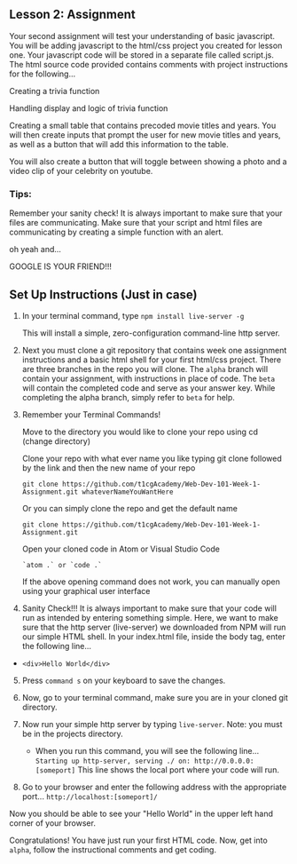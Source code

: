 ## Lesson 2: Assignment

Your second assignment will test your understanding of basic javascript. You will be
adding javascript to the html/css project you created for lesson one. Your javascript
code will be stored in a separate file called script.js. The html source code provided
contains comments with project instructions for the following...

Creating a trivia function

Handling display and logic of trivia function

Creating a small table that contains precoded movie titles and years. You will then
create inputs that prompt the user for new movie titles and years, as well as a button
that will add this information to the table.

You will also create a button that will toggle between showing a photo and a video clip
of your celebrity on youtube.

### Tips:

Remember your sanity check! It is always important to make sure that your files are
communicating. Make sure that your script and html files are communicating by creating
a simple function with an alert.

oh yeah and...

GOOGLE IS YOUR FRIEND!!!

## Set Up Instructions (Just in case)

1.  In your terminal command, type `npm install live-server -g`

    This will install a simple, zero-configuration command-line http server.

2.  Next you must clone a git repository that contains week one assignment instructions
    and a basic html shell for your first html/css project. There are three branches in
    the repo you will clone. The `alpha` branch will contain your assignment, with instructions
    in place of code. The `beta` will contain the completed code and serve as your answer key.
    While completing the alpha branch, simply refer to `beta` for help.

3.  Remember your Terminal Commands!

    Move to the directory you would like to clone your repo using cd (change directory)

    Clone your repo with what ever name you like typing git clone followed by the link and
    then the new name of your repo

    `git clone https://github.com/t1cgAcademy/Web-Dev-101-Week-1-Assignment.git whateverNameYouWantHere`

    Or you can simply clone the repo and get the default name

    `git clone https://github.com/t1cgAcademy/Web-Dev-101-Week-1-Assignment.git`

    Open your cloned code in Atom or Visual Studio Code

        `atom .` or `code .`

    If the above opening command does not work, you can manually open using your graphical user interface

4)  Sanity Check!!! It is always important to make sure that your code will run as
    intended by entering something simple. Here, we want to make sure that the http server (live-server)
    we downloaded from NPM will run our simple HTML shell. In your index.html file, inside
    the body tag, enter the following line...

- `<div>Hello World</div>`

5. Press `command s` on your keyboard to save the changes.

6. Now, go to your terminal command, make sure you are in your cloned git directory.

7. Now run your simple http server by typing `live-server`. Note: you must be in the projects directory.

   - When you run this command, you will see the following line... `Starting up http-server, serving ./ on: http://0.0.0.0:[someport]` This line shows the local port where your code will run.

8. Go to your browser and enter the following address with the appropriate port... `http://localhost:[someport]/`

Now you should be able to see your "Hello World" in the upper left hand corner of your browser.

Congratulations! You have just run your first HTML code. Now, get into `alpha`, follow the instructional
comments and get coding.
